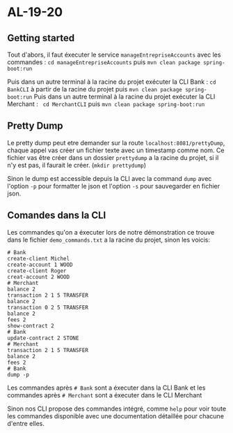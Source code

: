 # AL-19-20

## Getting started

Tout d'abors, il faut éxecuter le service `manageEntrepriseAccounts` avec les commandes : `cd manageEntrepriseAccounts` puis `mvn clean package spring-boot:run`

Puis dans un autre terminal à la racine du projet exécuter la CLI Bank : `cd BankCLI` à partir de la racine du projet puis `mvn clean package spring-boot:run`
Puis dans un autre terminal à la racine du projet exécuter la CLI Merchant : ` cd MerchantCLI` puis `mvn clean package spring-boot:run`

## Pretty Dump

Le pretty dump peut etre demander sur la route `localhost:8081/prettyDump`, chaque appel vas créer un fichier texte avec un timestamp comme nom. Ce fichier vas être créer dans un dossier `prettydump` a la racine du projet, si il n'y est pas, il faurait le créer. (`mkdir prettydump`)

Sinon le dump est accessible depuis la CLI avec la command `dump` avec l'option `-p` pour formatter le json et l'option `-s` pour sauvegarder en fichier json.

## Comandes dans la CLI

Les commandes qu'on a éxecuter lors de notre démonstration ce trouve dans le fichier `demo_commands.txt` a la racine du projet, sinon les voicis: 

```
# Bank
create-client Michel
create-account 1 WOOD
create-client Roger
creat-account 2 WOOD
# Merchant
balance 2
transaction 2 1 5 TRANSFER
balance 2
transaction 0 2 5 TRANSFER
balance 2
fees 2
show-contract 2
# Bank
update-contract 2 STONE
# Merchant
transaction 2 1 5 TRANSFER
balance 2
fees 2
# Bank
dump -p
```

Les commandes après `# Bank` sont a éxecuter dans la CLI Bank et les commandes après `# Merchant` sont a éxecuter dans le CLI Merchant

Sinon nos CLI propose des commandes intégré, comme `help` pour voir toute les commandes disponible avec une documentation détaillée pour chacune d'entre elles.
